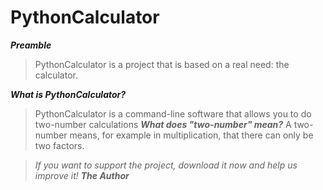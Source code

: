 # PythonCalculator

**_Preamble_**
> PythonCalculator is a project that is based on a real need: the calculator.

_**What is PythonCalculator?**_
> PythonCalculator is a command-line software that allows you to do two-number calculations
**_What does "two-number" mean?_**
> A two-number means, for example in multiplication, that there can only be two factors.

> _If you want to support the project, download it now and help us improve it!                        **The Author**_

